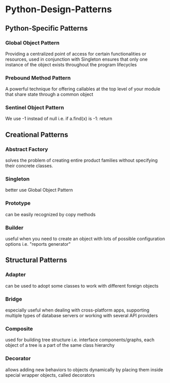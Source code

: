 # Python-Design-Patterns

## Python-Specific Patterns
### Global Object Pattern
Providing a centralized point of access for certain functionalities or resources, used in conjunction with Singleton ensures that only one instance of the object exists throughout the program lifecycles<br>
### Prebound Method Pattern
A powerful technique for offering callables at the top level of your module that share state through a common object<br>
### Sentinel Object Pattern
We use -1 instead of null i.e. if a.find(x) is -1: return <br>

## Creational Patterns
### Abstract Factory
solves the problem of creating entire product families without specifying their concrete classes.<br>

### Singleton
better use Global Object Pattern

### Prototype
can be easily recognized by copy methods

### Builder 
useful when you need to create an object with lots of possible configuration options i.e. "reports generator"

## Structural Patterns
### Adapter
can be used to adopt some classes to work with different foreign objects

### Bridge
especially useful when dealing with cross-platform apps, supporting multiple types of database servers or working with several API providers

### Composite 
used for building tree structure i.e. interface components/graphs, each object of a tree is a part of the same class hierarchy

### Decorator
allows adding new behaviors to objects dynamically by placing them inside special wrapper objects, called decorators

